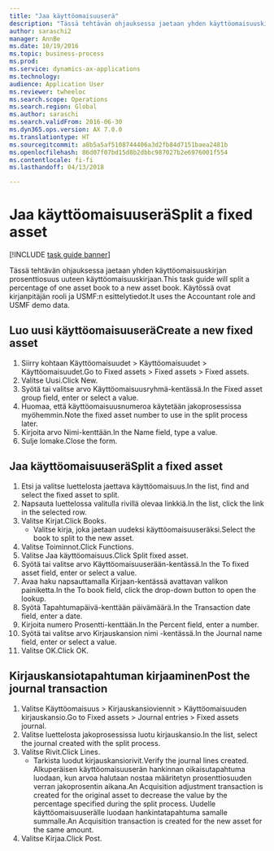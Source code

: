```yaml
--- 
title: "Jaa käyttöomaisuuserä"
description: "Tässä tehtävän ohjauksessa jaetaan yhden käyttöomaisuuskirjan prosenttiosuus uuteen käyttöomaisuuskirjaan."
author: saraschi2
manager: AnnBe
ms.date: 10/19/2016
ms.topic: business-process
ms.prod: 
ms.service: dynamics-ax-applications
ms.technology: 
audience: Application User
ms.reviewer: twheeloc
ms.search.scope: Operations
ms.search.region: Global
ms.author: saraschi
ms.search.validFrom: 2016-06-30
ms.dyn365.ops.version: AX 7.0.0
ms.translationtype: HT
ms.sourcegitcommit: a8b5a5af5108744406a3d2fb84d7151baea2481b
ms.openlocfilehash: 86d07f07bd15d8b2dbbc987027b2e6976001f554
ms.contentlocale: fi-fi
ms.lasthandoff: 04/13/2018

---
```

# <a name="split-a-fixed-asset"></a><span data-ttu-id="e81e4-103">Jaa käyttöomaisuuserä</span><span class="sxs-lookup"><span data-stu-id="e81e4-103">Split a fixed asset</span></span>

[!INCLUDE [task guide banner](../../includes/task-guide-banner.md)]

<span data-ttu-id="e81e4-104">Tässä tehtävän ohjauksessa jaetaan yhden käyttöomaisuuskirjan prosenttiosuus uuteen käyttöomaisuuskirjaan.</span><span class="sxs-lookup"><span data-stu-id="e81e4-104">This task guide will split a percentage of one asset book to a new asset book.</span></span>  <span data-ttu-id="e81e4-105">Käytössä ovat kirjanpitäjän rooli ja USMF:n esittelytiedot.</span><span class="sxs-lookup"><span data-stu-id="e81e4-105">It uses the Accountant role and USMF demo data.</span></span>


## <a name="create-a-new-fixed-asset"></a><span data-ttu-id="e81e4-106">Luo uusi käyttöomaisuuserä</span><span class="sxs-lookup"><span data-stu-id="e81e4-106">Create a new fixed asset</span></span>
1. <span data-ttu-id="e81e4-107">Siirry kohtaan Käyttöomaisuudet > Käyttöomaisuudet > Käyttöomaisuudet.</span><span class="sxs-lookup"><span data-stu-id="e81e4-107">Go to Fixed assets > Fixed assets > Fixed assets.</span></span>
2. <span data-ttu-id="e81e4-108">Valitse Uusi.</span><span class="sxs-lookup"><span data-stu-id="e81e4-108">Click New.</span></span>
3. <span data-ttu-id="e81e4-109">Syötä tai valitse arvo Käyttöomaisuusryhmä-kentässä.</span><span class="sxs-lookup"><span data-stu-id="e81e4-109">In the Fixed asset group field, enter or select a value.</span></span>
4. <span data-ttu-id="e81e4-110">Huomaa, että käyttöomaisuusnumeroa käytetään jakoprosessissa myöhemmin.</span><span class="sxs-lookup"><span data-stu-id="e81e4-110">Note the fixed asset number to use in the split process later.</span></span>
5. <span data-ttu-id="e81e4-111">Kirjoita arvo Nimi-kenttään.</span><span class="sxs-lookup"><span data-stu-id="e81e4-111">In the Name field, type a value.</span></span>
6. <span data-ttu-id="e81e4-112">Sulje lomake.</span><span class="sxs-lookup"><span data-stu-id="e81e4-112">Close the form.</span></span>

## <a name="split-a-fixed-asset"></a><span data-ttu-id="e81e4-113">Jaa käyttöomaisuuserä</span><span class="sxs-lookup"><span data-stu-id="e81e4-113">Split a fixed asset</span></span>
1. <span data-ttu-id="e81e4-114">Etsi ja valitse luettelosta jaettava käyttöomaisuus.</span><span class="sxs-lookup"><span data-stu-id="e81e4-114">In the list, find and select the fixed asset to split.</span></span>
2. <span data-ttu-id="e81e4-115">Napsauta luettelossa valitulla rivillä olevaa linkkiä.</span><span class="sxs-lookup"><span data-stu-id="e81e4-115">In the list, click the link in the selected row.</span></span>
3. <span data-ttu-id="e81e4-116">Valitse Kirjat.</span><span class="sxs-lookup"><span data-stu-id="e81e4-116">Click Books.</span></span>
    * <span data-ttu-id="e81e4-117">Valitse kirja, joka jaetaan uudeksi käyttöomaisuuseräksi.</span><span class="sxs-lookup"><span data-stu-id="e81e4-117">Select the book to split to the new asset.</span></span>  
4. <span data-ttu-id="e81e4-118">Valitse Toiminnot.</span><span class="sxs-lookup"><span data-stu-id="e81e4-118">Click Functions.</span></span>
5. <span data-ttu-id="e81e4-119">Valitse Jaa käyttöomaisuus.</span><span class="sxs-lookup"><span data-stu-id="e81e4-119">Click Split fixed asset.</span></span>
6. <span data-ttu-id="e81e4-120">Syötä tai valitse arvo Käyttöomaisuuserään-kentässä.</span><span class="sxs-lookup"><span data-stu-id="e81e4-120">In the To fixed asset field, enter or select a value.</span></span>
7. <span data-ttu-id="e81e4-121">Avaa haku napsauttamalla Kirjaan-kentässä avattavan valikon painiketta.</span><span class="sxs-lookup"><span data-stu-id="e81e4-121">In the To book field, click the drop-down button to open the lookup.</span></span>
8. <span data-ttu-id="e81e4-122">Syötä Tapahtumapäivä-kenttään päivämäärä.</span><span class="sxs-lookup"><span data-stu-id="e81e4-122">In the Transaction date field, enter a date.</span></span>
9. <span data-ttu-id="e81e4-123">Kirjoita numero Prosentti-kenttään.</span><span class="sxs-lookup"><span data-stu-id="e81e4-123">In the Percent field, enter a number.</span></span>
10. <span data-ttu-id="e81e4-124">Syötä tai valitse arvo Kirjauskansion nimi -kentässä.</span><span class="sxs-lookup"><span data-stu-id="e81e4-124">In the Journal name field, enter or select a value.</span></span>
11. <span data-ttu-id="e81e4-125">Valitse OK.</span><span class="sxs-lookup"><span data-stu-id="e81e4-125">Click OK.</span></span>

## <a name="post-the-journal-transaction"></a><span data-ttu-id="e81e4-126">Kirjauskansiotapahtuman kirjaaminen</span><span class="sxs-lookup"><span data-stu-id="e81e4-126">Post the journal transaction</span></span>
1. <span data-ttu-id="e81e4-127">Valitse Käyttöomaisuus > Kirjauskansioviennit > Käyttöomaisuuden kirjauskansio.</span><span class="sxs-lookup"><span data-stu-id="e81e4-127">Go to Fixed assets > Journal entries > Fixed assets journal.</span></span>
2. <span data-ttu-id="e81e4-128">Valitse luettelosta jakoprosessissa luotu kirjauskansio.</span><span class="sxs-lookup"><span data-stu-id="e81e4-128">In the list, select the journal created with the split process.</span></span>
3. <span data-ttu-id="e81e4-129">Valitse Rivit.</span><span class="sxs-lookup"><span data-stu-id="e81e4-129">Click Lines.</span></span>
    * <span data-ttu-id="e81e4-130">Tarkista luodut kirjauskansiorivit.</span><span class="sxs-lookup"><span data-stu-id="e81e4-130">Verify the journal lines created.</span></span>  <span data-ttu-id="e81e4-131">Alkuperäisen käyttöomaisuuserän hankinnan oikaisutapahtuma luodaan, kun arvoa halutaan nostaa määritetyn prosenttiosuuden verran jakoprosentin aikana.</span><span class="sxs-lookup"><span data-stu-id="e81e4-131">An Acquisition adjustment transaction is created for the original asset to decrease the value by the percentage specified during the split process.</span></span>  <span data-ttu-id="e81e4-132">Uudelle käyttöomaisuuserälle luodaan hankintatapahtuma samalle summalle.</span><span class="sxs-lookup"><span data-stu-id="e81e4-132">An Acquisition transaction is created for the new asset for the same amount.</span></span>  
4. <span data-ttu-id="e81e4-133">Valitse Kirjaa.</span><span class="sxs-lookup"><span data-stu-id="e81e4-133">Click Post.</span></span>


